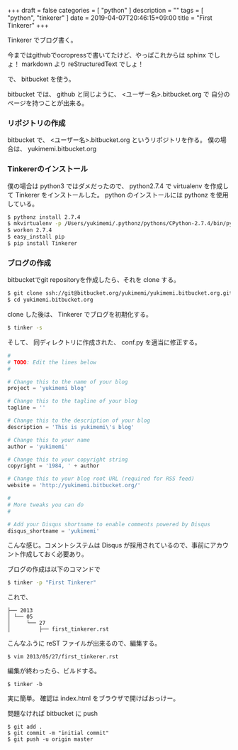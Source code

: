+++
draft = false
categories = [ "python" ]
description = ""
tags = [ "python", "tinkerer" ]
date = 2019-04-07T20:46:15+09:00
title = "First Tinkerer"
+++

Tinkerer でブログ書く。

今まではgithubでocropressで書いてたけど、やっぱこれからは sphinx
でしょ！ markdown より reStructuredText でしょ！

で、 bitbucket を使う。

bitbucket では、 github と同じように、
\<ユーザー名\>.bitbucket.org で 自分のページを持つことが出来る。

### リポジトリの作成

bitbucket で、 \<ユーザー名\>.bitbucket.org
というリポジトリを作る。 僕の場合は、 yukimemi.bitbucket.org

### Tinkererのインストール

僕の場合は python3 ではダメだったので、 python2.7.4 で virtualenv
を作成して Tinkerer をインストールした。 python のインストールには
pythonz を使用している。

```sh
$ pythonz install 2.7.4
$ mkvirtualenv -p /Users/yukimemi/.pythonz/pythons/CPython-2.7.4/bin/python --distribute 2.7.4
$ workon 2.7.4
$ easy_install pip
$ pip install Tinkerer
```

### ブログの作成

bitbucketでgit repositoryを作成したら、それを clone する。

```sh
$ git clone ssh://git@bitbucket.org/yukimemi/yukimemi.bitbucket.org.git
$ cd yukimemi.bitbucket.org
```

clone した後は、 Tinkerer でブログを初期化する。

```sh
$ tinker -s
```

そして、 同ディレクトリに作成された、 conf.py を適当に修正する。

```python
#
# TODO: Edit the lines below
#

# Change this to the name of your blog
project = 'yukimemi blog'

# Change this to the tagline of your blog
tagline = ''

# Change this to the description of your blog
description = 'This is yukimemi\'s blog'

# Change this to your name
author = 'yukimemi'

# Change this to your copyright string
copyright = '1984, ' + author

# Change this to your blog root URL (required for RSS feed)
website = 'http://yukimemi.bitbucket.org/'

#
# More tweaks you can do
#

# Add your Disqus shortname to enable comments powered by Disqus
disqus_shortname = 'yukimemi'
```

こんな感じ。コメントシステムは Disqus
が採用されているので、事前にアカウント作成しておく必要あり。

ブログの作成は以下のコマンドで

```sh
$ tinker -p "First Tinkerer"
```

これで、

```
├── 2013
│ └── 05
│     └── 27
│         ├── first_tinkerer.rst
```

こんなふうに reST ファイルが出来るので、編集する。

```
$ vim 2013/05/27/first_tinkerer.rst
```

編集が終わったら、ビルドする。

```
$ tinker -b
```

実に簡単。 確認は index.html をブラウザで開けばおっけー。

問題なければ bitbucket に push

```
$ git add .
$ git commit -m "initial commit"
$ git push -u origin master
```

